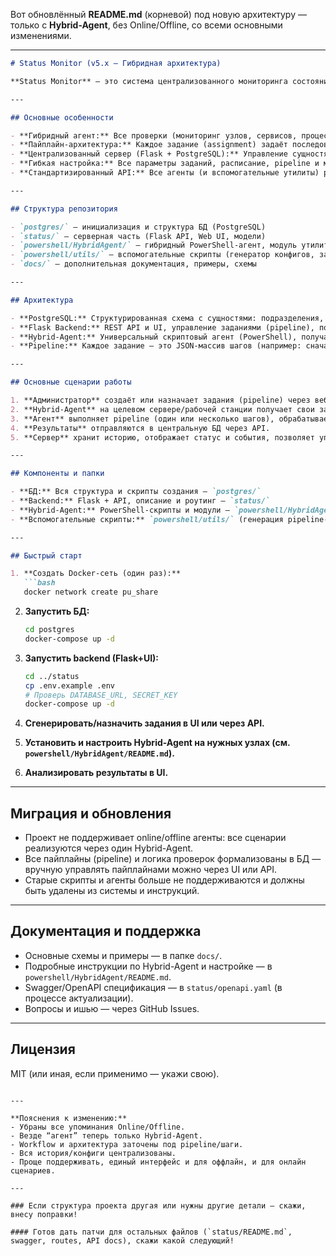 ﻿Вот обновлённый **README.md** (корневой) под новую архитектуру — только с **Hybrid-Agent**, без Online/Offline, со всеми основными изменениями.

---

````markdown
# Status Monitor (v5.x – Гибридная архитектура)

**Status Monitor** — это система централизованного мониторинга состояния распределённой IT-инфраструктуры, полностью переведённая на концепцию гибридного агента (**Hybrid-Agent**). Мониторинг, сбор метрик и логика проверок реализованы как пайплайн шагов (pipeline) и выполняются единым агентом вне зависимости от режима доступа (локальный, сетевой, изолированная сеть).

---

## Основные особенности

- **Гибридный агент:** Все проверки (мониторинг узлов, сервисов, процессов, сертификатов и др.) выполняет один универсальный агент (Hybrid-Agent) с поддержкой локального и сетевого исполнения.
- **Пайплайн-архитектура:** Каждое задание (assignment) задаёт последовательность шагов pipeline (PowerShell/SQL/файловые/JSON/XML-анализ и т.д.), поддерживается обработка результатов и комплексный анализ.
- **Централизованный сервер (Flask + PostgreSQL):** Управление сущностями, заданиями и хранение истории через единую БД и REST API.
- **Гибкая настройка:** Все параметры заданий, расписание, pipeline и методы — централизованно через БД и веб-интерфейс.
- **Стандартизированный API:** Все агенты (и вспомогательные утилиты) работают через REST API сервера.

---

## Структура репозитория

- `postgres/` — инициализация и структура БД (PostgreSQL)
- `status/` — серверная часть (Flask API, Web UI, модели)
- `powershell/HybridAgent/` — гибридный PowerShell-агент, модуль утилит, пайплайны, примеры конфигов
- `powershell/utils/` — вспомогательные скрипты (генератор конфигов, загрузчик результатов)
- `docs/` — дополнительная документация, примеры, схемы

---

## Архитектура

- **PostgreSQL:** Структурированная схема с сущностями: подразделения, узлы, типы, методы проверок, задания, история, события, пользователи, API-ключи.
- **Flask Backend:** REST API и UI, управление заданиями (pipeline), пользователями и агентами.
- **Hybrid-Agent:** Универсальный скриптовый агент (PowerShell), получает pipeline, выполняет последовательность шагов (в том числе через `Invoke-Command` по сети), обрабатывает результат и отправляет обратно на сервер.
- **Pipeline:** Каждое задание — это JSON-массив шагов (например: сначала SQL-запрос, потом анализ файла, потом отчёт в БД), поддерживается любой порядок и комбинации шагов.

---

## Основные сценарии работы

1. **Администратор** создаёт или назначает задания (pipeline) через веб-интерфейс (или API) для нужных узлов.
2. **Hybrid-Agent** на целевом сервере/рабочей станции получает свои задания через API (или из файла в оффлайн-сценарии).
3. **Агент** выполняет pipeline (один или несколько шагов), обрабатывает результаты, формирует отчёт.
4. **Результаты** отправляются в центральную БД через API.
5. **Сервер** хранит историю, отображает статус и события, позволяет управлять настройками и получать аналитику.

---

## Компоненты и папки

- **БД:** Вся структура и скрипты создания — `postgres/`
- **Backend:** Flask + API, описание и роутинг — `status/`
- **Hybrid-Agent:** PowerShell-скрипты и модули — `powershell/HybridAgent/`
- **Вспомогательные скрипты:** `powershell/utils/` (генерация pipeline-конфига, загрузка отчётов, интеграция)

---

## Быстрый старт

1. **Создать Docker-сеть (один раз):**
   ```bash
   docker network create pu_share
````

2. **Запустить БД:**

   ```bash
   cd postgres
   docker-compose up -d
   ```

3. **Запустить backend (Flask+UI):**

   ```bash
   cd ../status
   cp .env.example .env
   # Проверь DATABASE_URL, SECRET_KEY
   docker-compose up -d
   ```

4. **Сгенерировать/назначить задания в UI или через API.**

5. **Установить и настроить Hybrid-Agent на нужных узлах (см. `powershell/HybridAgent/README.md`).**

6. **Анализировать результаты в UI.**

---

## Миграция и обновления

* Проект не поддерживает online/offline агенты: все сценарии реализуются через один Hybrid-Agent.
* Все пайплайны (pipeline) и логика проверок формализованы в БД — вручную управлять пайплайнами можно через UI или API.
* Старые скрипты и агенты больше не поддерживаются и должны быть удалены из системы и инструкций.

---

## Документация и поддержка

* Основные схемы и примеры — в папке `docs/`.
* Подробные инструкции по Hybrid-Agent и настройке — в `powershell/HybridAgent/README.md`.
* Swagger/OpenAPI спецификация — в `status/openapi.yaml` (в процессе актуализации).
* Вопросы и ишью — через GitHub Issues.

---

## Лицензия

MIT (или иная, если применимо — укажи свою).

```

---

**Пояснения к изменению:**
- Убраны все упоминания Online/Offline.
- Везде “агент” теперь только Hybrid-Agent.
- Workflow и архитектура заточены под pipeline/шаги.
- Вся история/конфиги централизованы.
- Проще поддерживать, единый интерфейс и для оффлайн, и для онлайн сценариев.

---

### Если структура проекта другая или нужны другие детали — скажи, внесу поправки!

#### Готов дать патчи для остальных файлов (`status/README.md`, swagger, routes, API docs), скажи какой следующий!
```
